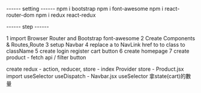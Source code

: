 ------ setting ------
npm i bootstrap
npm i font-awesome
npm i react-router-dom
npm i redux react-redux

------ step ------

1 import Browser Router and Bootstrap font-awesome
2 Create Components & Routes,Route
3 setup Navbar 
4 replace a to NavLink  href to to  class to className
5 create login register cart button
6 create homepage
7 create product -  fetch api / filter button

create redux - action, reducer, store 
             - index Provider store
             - Product.jsx import useSelector useDispatch 
             - Navbar.jsx useSelector 拿state(cart)的數量



